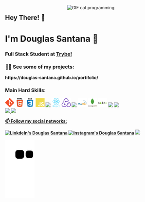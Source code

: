 <img width="300px" align="right" alt="GIF cat programming" src="https://media.giphy.com/media/lJNoBCvQYp7nq/giphy.gif">

<div>
  <h2><strong>Hey There! 👋</strong></h2>
  <h1> I'm Douglas Santana 🙌 </h1>
<div>
  
<div>
  <h3> <strong>Full Stack Student at <strong><a href="https://https://www.betrybe.com/" target="_blank">Trybe!</a></strong></h3>
  
  <h3> 👨‍💻 See some of my projects:</h3>
  <p>https://douglas-santana.github.io/portifolio/</p>
</div>
 
  <h3><strong>Main Hard Skills:</strong></h3>
  <img width="30px" src="https://raw.githubusercontent.com/devicons/devicon/master/icons/git/git-original.svg" />
  <img width="30px" src="https://raw.githubusercontent.com/devicons/devicon/master/icons/html5/html5-original-wordmark.svg" />
  <img width="30px" src="https://raw.githubusercontent.com/devicons/devicon/master/icons/css3/css3-original-wordmark.svg" />
  <img width="30px" src="https://raw.githubusercontent.com/devicons/devicon/master/icons/javascript/javascript-plain.svg" />
  <img width="30px" src="https://pics.freeicons.io/uploads/icons/png/5894313931548218185-512.png" />
  <img width="30px" src="https://raw.githubusercontent.com/devicons/devicon/master/icons/react/react-original-wordmark.svg" />
  <img width="30px" src="https://raw.githubusercontent.com/devicons/devicon/master/icons/redux/redux-original.svg" />
  <img width="30px" src="https://testing-library.com/img/octopus-128x128.png" />
  <img width="30px" src="https://raw.githubusercontent.com/devicons/devicon/master/icons/mysql/mysql-original-wordmark.svg" />
  <img width="30px" src="https://raw.githubusercontent.com/devicons/devicon/master/icons/mongodb/mongodb-original-wordmark.svg" />
  <img width="30px" src="https://raw.githubusercontent.com/devicons/devicon/master/icons/nodejs/nodejs-original-wordmark.svg" />
  <img width="30px" src="https://camo.githubusercontent.com/b038408a220da15a2710d79f3bc3834c9fa8c32c7ceb22f8554c5799ceea768e/68747470733a2f2f63646e2e6a7364656c6976722e6e65742f67682f64657669636f6e732f64657669636f6e2f69636f6e732f6d6f6368612f6d6f6368612d706c61696e2e737667" />
  <img width="50px" src="https://user-images.githubusercontent.com/11978772/40430986-a0eb7b92-5e63-11e8-80eb-43fe07f664a6.png" />
  
  <br/>
  
  <div display="inline">
    <a href="https://github.com/douglas-santana">
    <img src="https://github-readme-stats.vercel.app/api?username=douglas-santana&show_icons=true&theme=dracula&include_all_commits=true&count_private=true"/>
    <img src="https://github-readme-stats.vercel.app/api/top-langs/?username=douglas-santana&layout=compact&langs_count=7&theme=dracula"/>
  </div>
  
  <p><strong>📫 Follow my social networks:</strong></p>
  <div>
    <a href="https://www.linkedin.com/in/douglasdns/" target="_blank"><img src="https://img.shields.io/badge/-LinkedIn-%230077B5?style=for-the-badge&logo=linkedin&logoColor=white" target="_blank" alt="LinkdeIn's Douglas Santana"></a>
    <a href="https://www.instagram.com/douguinhodns/" target="_blank"><img src="https://img.shields.io/badge/-Instagram-%23E4405F?style=for-the-badge&logo=instagram&logoColor=white" target="_blank" alt="Instagram's Douglas Santana"></a>
   <a href = "mailto:douguinhodns@gmail.com"><img src="https://img.shields.io/badge/-Gmail-%23333?style=for-the-badge&logo=gmail&logoColor=white" target="_blank"></a> 
 </div>

  ![Snake animation](https://github.com/rafaballerini/rafaballerini/blob/output/github-contribution-grid-snake.svg)
